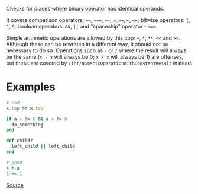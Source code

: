 
Checks for places where binary operator has identical operands.

It covers comparison operators: `==`, `===`, `=~`, `>`, `>=`, `<`, ``<=``;
bitwise operators: `|`, `^`, `&`;
boolean operators: `&&`, `||`
and "spaceship" operator - ``<=>``.

Simple arithmetic operations are allowed by this cop: `+`, `*`, `**`, `<<` and `>>`.
Although these can be rewritten in a different way, it should not be necessary to
do so. Operations such as `-` or `/` where the result will always be the same
(`x - x` will always be 0; `x / x` will always be 1) are offenses, but these
are covered by `Lint/NumericOperationWithConstantResult` instead.

# Examples

```ruby
# bad
x.top >= x.top

if a.x != 0 && a.x != 0
  do_something
end

def child?
  left_child || left_child
end

# good
x + x
1 << 1
```

[Source](http://www.rubydoc.info/gems/rubocop/RuboCop/Cop/Lint/BinaryOperatorWithIdenticalOperands)